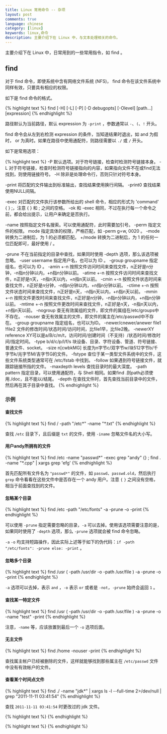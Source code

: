 ```yaml
---
title: Linux 常用命令 -- 杂项
layout: post
comments: true
language: chinese
category: [linux]
keywords: linux,命令
description: 主要介绍下在 Linux 中，与文本处理相关的命令。
---
```


主要介绍下在 Linux 中，日常用到的一些常用指令，如 find 。

<!-- more -->

## find

对于 find 命令，即使系统中含有网络文件系统 (NFS)， find 命令在该文件系统中同样有效，只要具有相应的权限。

如下是 find 命令的格式。

{% highlight text %}
find [-H] [-L] [-P] [-D debugopts] [-Olevel] [path...] [expression]
{% endhighlight %}

路径默认为当前路径，默认 expression 为 `-print` ，参数通常以 `-`、`(`、`!` 开头。

find 命令会从左到右检测 expression 的条件，当知道结果时退出，如 and 为假时， or 为真时。如果在路径中使用通配符，则路径需要以 `./` 或 `/` 开头。

如下是常用选项：

{% highlight text %}
-P 默认选项。对于符号链接，检查时检测符号链接本身。
-L 对于符号链接，检查时检测符号链接指向的内容，如果指向文件不在或find无法找到，则使用链接符号。
-H 除非是处理命令行，否则只针对符号本身。

-print 将匹配的文件输出到标准输出，查找结果使用换行间隔。
-print0 查找结果使用NULL间隔。

-exec 对匹配的文件执行该参数所给出的 shell 命令，相应的形式为 'command' {  } \;，注意 {   } 和 \; 之间的空格。
-ok 和 -exec 相同，不过在执行每一个命令之前，都会给出提示，让用户来确定是否执行。

-name 按照指定文件名搜索。可以使用通配符，此时需要加引号。
-perm 指定文件的权限。
	mode 指定具体的权限，严格匹配，如 -perm g=w, 0020 。
	-mode 转换为二进制后，为 1 的必须都匹配。
	+/mode 转换为二进制后，为 1 的任何一位匹配即可，最好使用 / 。

-prune 不在当前指定的目录中查找，如果同时使用 -depth 选项，那么该选项被忽略。
-user username 指定用户名，也可以为 ID 。
-group groupname 指定组名，也可以为 ID 。
-amin +-n 按照文件访问时间来查找文件，n正好是n分钟，-n指n分钟以内，+n指n分钟以前。
-atime +-n 按照文件访问时间来查找文件，n正好是n天，-n指n天以内，+n指n天以前。
-cmin +-n 按照文件状态时间来查找文件，n正好是n分钟，-n指n分钟以内，+n指n分钟以前。
-ctime +-n 按照文件状态时间来查找文件，n正好是n天，-n指n天以内，+n指n天以前。
-mmin +-n 按照文件更改时间来查找文件，n正好是n分钟，-n指n分钟以内，+n指n分钟以前。
-mtime +-n 按照文件更改时间来查找文件，n正好是n天，-n指n天以内，+n指n天以前。
-nogroup 查无有效属组的文件，即文件的属组在/etc/groups中不存在。
-nouser 查无有效属主的文件，即文件的属主在/etc/passwd中不存在。
-group groupname 指定组名，也可以为ID。
-newer/cnewer/anewer file1 !file2 文件的修改时间/状态时间/访问时间，比file1早，比file2晚。
-newerXY reference XY可以是a/B/c/m/t，访问时间/创建时间（不支持）/状态时间/修改时间/指定时间。
-type b/d/c/p/l/f/s 块设备、目录、字符设备、管道、符号链接、普通文件、socket。
-size n[cwbkMG] 长度为n字节c/双字节w/块512字节b/千字节k/兆字节M/吉字节G的文件。
-fstype 查位于某一类型文件系统中的文件，这些文件系统类型通常可在 /etc/fstab 中找到。
-follow 如果遇到符号链接文件，就跟踪链接所指的文件。
-maxdepth levels 查找目录时的最大深度。
-path pattern 指定目录，可以使用通配符，与 Shell 相同。如果find .则path必须使用./doc，且不能以/结尾。
-depth 在查找文件时，首先查找当前目录中的文件，然后再在其子目录中查找。
{% endhighlight %}

### 示例

#### 查找文件

{% highlight text %}
find / -path "/etc*" -name "*.txt"
{% endhighlight %}

查找 `/etc` 目录下，且后缀是 `txt` 的文件，使用 `-iname` 忽略文件名的大小写。

#### 用户andy所拥有的文件

{% highlight text %}
find /etc -name "passwd*" -exec grep "andy" {} \;
find . -name "*.cpp" | xargs grep 'efg'
{% endhighlight %}

首先匹配所有文件名为 `"passwd*"` 的文件，如 `passwd`、`passwd.old`，然后执行 `grep` 命令看看在这些文件中是否存在一个 andy 用户。注意 `{` `}` 之间没有空格，相当于前面查找到的文件。

#### 忽略某个目录

{% highlight text %}
find /etc -path "/etc/fonts" -a -prune -o -print
{% endhighlight %}

可以使用 `-prune` 指定需要忽略的目录，`-a` 可以去掉。使用该选项需要注意的是，如果同时使用了 `-depth` 选项，那么 `-prune` 选项就会被 find 命令忽略。

`-a` `-o` 均支持短路操作，因此实际上述等于如下的伪代码：`if -path "/etc/fonts": -prune else: -print` 。

#### 忽略多个目录

{% highlight text %}
find /usr \( -path /usr/dir -o -path /usr/file \) -a -prune -o -print
{% endhighlight %}

`-a` 选项可以去掉，表示 `and` ，`-o` 表示 `or` 或者是 `-not`，`-prune` 始终会返回 `1` 。

#### 查找某一特定文件

{% highlight text %}
find /usr \( -path /usr/dir -o -path /usr/file \) -a -prune -o -name "test" -print
{% endhighlight %}

注意，`-name` 等，应该放置到最后一个 `-o` 选项后面。


<!--
	<pre>find /etc/rc.d -name '*crond' -type f -perm 755 -size 10M -exec file '{}' \;</pre>
    -exec 可以使用 -ok 代替，此时会询问是否执行命令。注意： exec 和 file 间是一个空格， file 和 {} 间是一个空格， {} 和 \; 之间是一个空格， \; 是一个整体， \ 表示转义。 {} 表示文件名，也就是 find 前面处理过程中过滤出来的文件，用于 command 命令进行处理。<pre>find / -size +50M -size -100M -exec ls -lh {} \; 2>&1 | grep -v Permission</pre>查找大于 50MB 小于 100MB 的文件。</li><br><li>


    <pre>find /tmp -name core -type f -print[-print0] | xargs [-0] /bin/rm -f<br>find . -name '*wine*' -exec rm -f { } \;</pre>
	其中 xargs 将输入分隔成不同的小块，并执行。 exec 将所有匹配的参数传递给命令，此时可能会由于命令太长而出错。如果文件或是目录名含有空格，则可能会有些问题，这是因为 xargs 默认会按照空白字符来划分输入，通过 -0 选项即可。</li><br><li>

	<pre>find . -type f \( -name 'core' -o[-or/-a/-and/!/-not] -name '*.o' \)</pre>
	其中 () 用来表示强制的优先级。</li><br><li>



	<pre>find . ! -type d -print</pre>
	在当前目录下查找除目录以外的所有类型的文件。</li><br><li>


	<pre>find / -name "CON.FILE" -depth -print</pre>
	先匹配所有的文件，再在子目录中查找。如，使用 find 命令备份文件系统时，希望首先备份所有的文件，其次再备份子目录中的文件。</li><br><li>


	<pre>ssh 192.168.30.137 "ps -ef | grep httpd | awk '{print $2}' | xargskill -9"</pre>
	在杀死远程主机的进程的时候，显示的信息会在本地显示。</li><br><li>


	<pre>find . -name "jdk*" -type f -print | xargs file</pre>
	查看所有以 jdk 开头文件的文件类型。</li><br><li>


	<pre>find / -name "core" -print | xargs echo "" > /tmp/core.log</pre>
	在整个系统中查找内存信息转储文件 (core dump) ，然后把结果保存到 /tmp/core.log 文件中。</li><br><li>


	<pre>find . -perm 777 -print | xargs chmod o-w<br>find / -type f -perm 777 -print -exec chmod 644 {} \;</pre>
	在当前目录下查找所有用户具有读、写和执行权限的文件，并收回相应的写权限。
	<pre>
find / -type f ! -perm 777    // 权限非 777 的文件
find / -perm 2644             // SGID 位已设置，且权限为 644
find / -perm 1551             // Sticky 位已设置，且权限为 551
find / -perm /u=s             // 已设置 SUID 的文件
find / -perm /g+s             // 已设置 SGID 的文件
find / -perm /u=r             // 只读文件
find / -perm /a=x             // 可执行文件
</pre></li><br><li>


	<pre>find /tmp -type f -empty</pre>
	查找空文件，或者空目录 -type d 。</li><br><li>

	<pre>find / -mtime +50 –mtime -100<br>find / -mmin -60</pre>
	查找最近 50-100 天内修改的文件；最近一个小时修改的文件。</li><br><li>
	-->

#### 无主文件

{% highlight text %}
find /home -nouser -print
{% endhighlight %}

查找属主帐户已经被删除的文件，这样就能够找到那些属主在 `/etc/passwd` 文件中没有有效帐户的文件。

#### 查看某个时间点文件

{% highlight text %}
find ./ -name "jdk*" | xargs ls -l --full-time 2>/dev/null | grep "2011-11-11 03:41:54"
{% endhighlight %}

查找 `2011-11-11 03:41:54` 时更改过的 jdk 文件。

{% highlight text %}
{% endhighlight %}



{% highlight text %}
{% endhighlight %}
